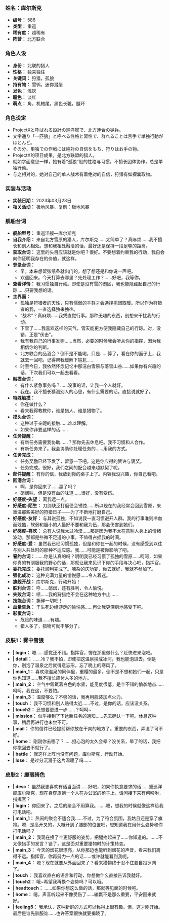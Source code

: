 ### 姓名：库尔斯克
* **编号：** 586
* **类型：** 重巡
* **稀有度：** 超稀有
* **阵营：** 北方联合


### 角色人设
* **身份：** 北联的猎人
* **性格：** 独来独往
* **关键词：** 狩猎，孤狼
* **持有物：** 雪鸮，迷你潜艇
* **发色：** 浅灰
* **瞳色：** 淡红
* **萌点：** 角，机械尾，黑色长靴，腿环


### 角色设定
* ProjectXと呼ばれる設計の巡洋艦で、北方連合の猟兵。
* 文字通り「一匹狼」と呼べる性格と習性で、群れることは苦手で単独行動がほとんど。
* その分、単独での作戦には絶対の自信をもち、狩りはお手の物。
* ProjectX的项目成果，是北方联盟的猎人。
* 就如字面意思一样，她有着“孤狼”般的性格与习惯，不擅长团体协作，总是单独行动。
* 与之相对的，她对自己的单人战术有着绝对的自信，狩猎有如探囊取物。


### 实装与活动
* **实装日期：** 2023年03月23日
* **相关活动：** 极地风暴、复刻：极地风暴


### 舰船台词
* **舰船型号：** 重巡洋舰—库尔斯克
* **自我介绍：** 来自北方雪原的猎人，库尔斯克……太简单了？真麻烦……我不擅长和别人相处。想和我相处融洽的话，最好还是保持一段足够的距离。
* **获取台词：** 这里的头目应该就是你吧？很好。不要想着约束我的行动，我自会向你证明我存在的价值，就这样。
* **登录台词：**
  * 早。本来想留张纸条就出门的，想了想还是和你说一声吧。
  * 欢迎回来。今天打算去哪里？先处理工作？……好吧，我等你。
* **查看详情：** 我习惯独自行动。即使是没有雪的港区，我也能隐藏起自己的行踪……只要我想的话。
* **主界面：**
  * 孤独是狩猎者的天性，只有懦弱的羊群才会选择抱团取暖。所以作为狩猎者的我，一直选择独来独往。
  * “战术”？真麻烦……我凭直觉行事。那种无趣的东西，别想来干扰我的行动。
  * 下雪了……我喜欢这样的天气，雪天能更方便我隐藏自己的行踪。对，没错，正是“伏击”。
  * 我有我自己的行事准则……当然，必要的时候我会听从你的指挥，因为我相信你的判断。
  * 北方联合的品酒会？倒不是不能喝，只是……算了，看在你的面子上，我就去一回吧。记得帮我缓解下尴尬……
  * 时至今日，我依然怀念记忆中那洁白雪原与落雪山谷……如果你有兴趣的话，下次我们可以一起去看看。
* **触摸台词：**
  * 有什么紧急事务吗？……没事的话，让我一个人就好。
  * 我在。我不擅长猜测别人的心思，有什么需要的话，直接说就好了。
* **特殊触摸：**
  * 你在做什么？
  * 看来我得教教你，谁是猎人、谁是猎物了。
* **摸头台词：**
  * 这种过于亲昵的接触……难以理解。
  * 如果你非要这样的话……
* **任务提醒：**
  * 有新任务需要我协助……？那你先去休息吧。我不习惯和人合作。
  * 有新任务来了。我会协助你处理任务的……用我的方式。
* **任务完成：**
  * 任务奖励已经下发了，留意一下吧。这是你应得的赞许与褒奖。
  * 任务完成。很好，我们之间的配合越来越默契了呢。
* **邮件提醒：** 有你的信，我放到你的桌子上了。内容我没兴趣，你自己看吧。
* **回港台词：**
  * 啊，是你回来了……赢了吗？
  * 硝烟味，但是没有血的味道……很好，没有受伤。
* **好感度-失望：** 离我远一点。
* **好感度-陌生：** 刀剑缺乏打磨便会锈蚀……所以现在的我经常会回到雪原，来重温那些美好的狩猎日子——为了不断地打磨自己。
* **好感度-友好：** 与其说孤独，不如说我一直习惯避开人群。我的行事准则冷血而残酷，软弱和胆小的人最好不要和我为伍，那会伤害到她们。
* **好感度-喜欢：** 总有人说我太过冷漠……那是因为我不太在意别人身上的情绪波动。那都是些微不足道的小事，不值得占据我的时间。
* **好感度-爱：** 虽然我已经习惯孤独，但是和你在一起的时候，没有感受到以往与别人共处时的那种不适应感。我……可能是被你影响了吧。
* **誓约台词：** ……你是认真的吗？明明我已经习惯了孤独的雪原……呵呵，如果你真的有驯服我的野心的话，那就让我来见识下你的手段与决心吧，指挥官。
* **委托完成：** 委托顺利完成了。嘈杂的庆功宴，你去就好，我就不参加了。
* **强化成功：** 这种充满力量的愉悦感……令人着迷。
* **旗舰开战：** 库尔斯克，行动开始！
* **胜利台词：** 呼……硝烟，还有胜利，令人愉悦。
* **失败台词：** 啧……我的狩猎绝不会在这种地方中止……
* **技能台词：** 撕碎一切吧！
* **血量告急：** 于生死边缘游走的愉悦感……再让我更深刻地感受下吧。
* **彩蛋台词：**
  * 危险的味道……有趣。
  * 猎人多了，猎物可就不够分了。


### 皮肤1：雾中雪狼
* **| login：** 嗯……感觉还不错。指挥官，愣在那里做什么？赶快进来泡吧。
* **| detail：** ……冷？我不怕，即使把这温泉换成冰河，我也能泡进去。倒是你，别泡了温泉之后就得意忘形，忘了晚上的寒风了。
* **| main_1：** 喜欢泡温泉的同伴里，重樱的最多。倒不是不想和她们一起，只是你也知道……我不擅长应付人多的地方。
* **| main_2：** 空气中氤氲着白色的水雾，能见度很低，是个不错的偷袭地点……呵呵，我在这，不要怕。
* **| main_3：** 温度够么？不够的话，我再用舰装加点火力。
* **| touch：** 我不习惯和别人贴得太近……不过，是你的话，应该没关系。
* **| touch2：** 还想要更进一步……？呵呵~
* **| mission：** 似乎接到了下达新任务的通知……先去确认一下吧。休息这种事，稍后再进行也未尝不可。
* **| mail：** 你的信件已经提前帮你放在干爽的地方了。重要的东西，弄湿了可不好。
* **| home：** 刚刚你去哪了？……担心泡的太久会晕？没关系，晕了的话，我把你抱回去不就行了。
* **| battle：** 就这样上阵也没有问题。库尔斯克，行动开始。
* **| lose：** 是过分沉溺于这片温暖了吗……


### 皮肤2：靡丽绮色
* **| desc：** 虽然我更喜欢有话当面讲……好吧，如果你执意要求的话……重巡洋舰库尔斯克，现在身穿旗袍一个人在办公室的椅子上，请问接下来有何吩咐，指挥官？
* **| login：** 你回来了。之后的聚会不用算我。……嗯，想我的时候就像这样给我打电话吧。
* **| main_1：** 热闹的聚会不适合我……不过，为了符合氛围，我姑且还是穿了旗袍。嗯…是高开叉的，大概开到了腰部的位置吧，想知道我在用什么姿势和你打电话吗？
* **| main_2：** 我现在换了个更舒服的姿势，把腿抬起来了……你知道的。……不太像猎手的发言？错了，这是面对重要猎物时的计策转变。
* **| main_3：** 今天的烟花很漂亮，从你那边也能听到烟花的声音，看来我们离得不远。指挥官，你再努力一点的话……或许就能看到我呢。
* **| main_4：** 嗯？现在就要从外面回来了？看来猎物终于忍不住要自投罗网了。
* **| touch：** 我喜欢直白的语言和行动，你想做什么直接告诉我就好。
* **| touch2：** 哦~希望我再换个姿势吗？可以哦。
* **| headtouch：** ……如果你想这么做的话，那就等见面的时候吧。
* **| home：** 嗯，声音听起来不像受伤了……输赢不是那么重要，平安回来就好。
* **| feeling5：** 我承认，这种新鲜的方式可以称得上很有趣。但，这才刚开始。最后是谁先驯服谁……也许答案很快就要揭晓了。
